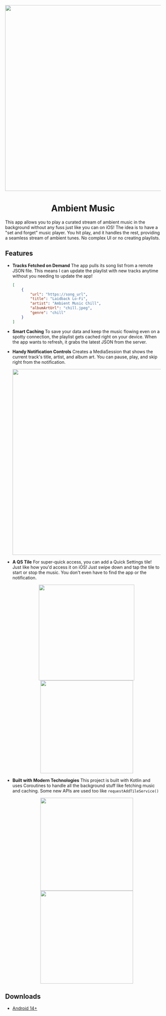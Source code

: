 <div align="center">
    <img src="https://i.imgur.com/URr54HK.png" width="600">
</div>
    <div align="center"><h1>Ambient Music</h1>
</div>
This app allows you to play a curated stream of ambient music in the background without any fuss just like you can on iOS! The idea is to have a "set and forget" music player. You hit play, and it handles the rest, providing a seamless stream of ambient tunes. No complex UI or no creating playlists.

## Features
* **Tracks Fetched on Demand**
    The app pulls its song list from a remote JSON file. This means I can update the playlist with new tracks anytime without you needing to update the app!
    ```json
    [    
        {
            "url": "https://song_url",
            "title": "Laidback Lo-Fi",
            "artist": "Ambient Music Chill",
            "albumArtUrl": "chill.jpeg",
            "genre": "chill"
        }
    ]
    ```
    
* **Smart Caching**
    To save your data and keep the music flowing even on a spotty connection, the playlist gets cached right on your device. When the app wants to refresh, it grabs the latest JSON from the server.

* **Handy Notification Controls**
    Creates a MediaSession that shows the current track's title, artist, and album art. You can pause, play, and skip right from the notification.
    <div align="center">
    <img src="https://i.imgur.com/ShtwPFq.png" width="600">
    </div>

* **A QS Tile**
    For super-quick access, you can add a Quick Settings tile! Just like how you'd access it on iOS! Just swipe down and tap the tile to start or stop the music. You don't even have to find the app or the notification.
    <div align="center">
      <img src="https://i.imgur.com/L2yGIQL.jpeg" width="309">
      <img src="https://i.imgur.com/Pu8QIWu.png" width="300">
    </div>

* **Built with Modern Technologies**
    This project is built with Kotlin and uses Coroutines to handle all the background stuff like fetching music and caching. Some new APIs are used too like `requestAddTileService()`
    
    <div align="center">
      <img src="https://i.imgur.com/zsSW4eX.png" width="300">
      <img src="https://i.imgur.com/tURdi9D.png" width="300">
    </div>

## Downloads
- [Android 14+](https://github.com/sourajitk/Ambient-Music/releases)


